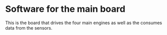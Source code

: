 # Software for the main board

This is the board that drives the four main engines as well as the consumes data from the sensors.
